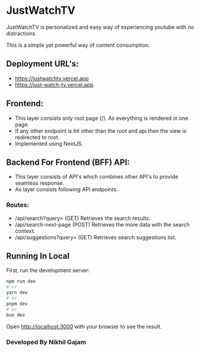 # JustWatchTV

JustWatchTV is personalized and easy way of experiencing youtube with no distractions.

This is a simple yet powerful way of content consumption.


## Deployment URL's:
- https://justwatchtv.vercel.app
- https://just-watch-tv.vercel.app


## Frontend:
- This layer consists only root page (/). As everything is rendered in one page.
- If any other endpoint is hit other than the root and api then the view is redirected to root.
- Implemented using NextJS.


## Backend For Frontend (BFF) API:
- This layer consists of API's which combines other API's to provide seamless response.
- As layer consists following API endpoints.

### Routes:
- /api/search?query=<string>      (GET)    Retrieves the search results.
- /api/search-next-page           (POST)   Retrieves the more data with the search context.
- /api/suggestions?query=<string> (GET)    Retrieves search suggestions list.


## Running In Local

First, run the development server:

```bash
npm run dev
# or
yarn dev
# or
pnpm dev
# or
bun dev
```

Open [http://localhost:3000](http://localhost:3000) with your browser to see the result.

### Developed By Nikhil Gajam
